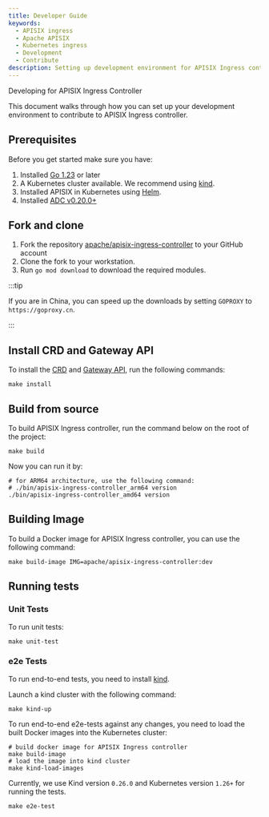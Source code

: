 ```yaml
---
title: Developer Guide
keywords:
  - APISIX ingress
  - Apache APISIX
  - Kubernetes ingress
  - Development
  - Contribute
description: Setting up development environment for APISIX Ingress controller.
---
```

<!--
#
# Licensed to the Apache Software Foundation (ASF) under one or more
# contributor license agreements.  See the NOTICE file distributed with
# this work for additional information regarding copyright ownership.
# The ASF licenses this file to You under the Apache License, Version 2.0
# (the "License"); you may not use this file except in compliance with
# the License.  You may obtain a copy of the License at
#
#     http://www.apache.org/licenses/LICENSE-2.0
#
# Unless required by applicable law or agreed to in writing, software
# distributed under the License is distributed on an "AS IS" BASIS,
# WITHOUT WARRANTIES OR CONDITIONS OF ANY KIND, either express or implied.
# See the License for the specific language governing permissions and
# limitations under the License.
#
-->

Developing for APISIX Ingress Controller

This document walks through how you can set up your development environment to contribute to APISIX Ingress controller.

## Prerequisites

Before you get started make sure you have:

1. Installed [Go 1.23](https://golang.org/dl/) or later
2. A Kubernetes cluster available. We recommend using [kind](https://kind.sigs.k8s.io/).
3. Installed APISIX in Kubernetes using [Helm](https://github.com/apache/apisix-helm-chart).
4. Installed [ADC v0.20.0+](https://github.com/api7/adc/releases)

## Fork and clone

1. Fork the repository [apache/apisix-ingress-controller](https://github.com/apache/apisix-ingress-controller) to your GitHub account
2. Clone the fork to your workstation.
3. Run `go mod download` to download the required modules.

:::tip

If you are in China, you can speed up the downloads by setting `GOPROXY` to `https://goproxy.cn`.

:::

## Install CRD and Gateway API

To install the [CRD](./concepts/resources.md#apisix-ingress-controller-crds-api) and [Gateway API](https://gateway-api.sigs.k8s.io/), run the following commands:

```shell
make install
```

## Build from source

To build APISIX Ingress controller, run the command below on the root of the project:

```shell
make build
```

Now you can run it by:

```shell
# for ARM64 architecture, use the following command:
# ./bin/apisix-ingress-controller_arm64 version
./bin/apisix-ingress-controller_amd64 version
```

## Building Image

To build a Docker image for APISIX Ingress controller, you can use the following command:

```shell
make build-image IMG=apache/apisix-ingress-controller:dev
```

## Running tests

### Unit Tests

To run unit tests:

```shell
make unit-test
```

### e2e Tests

To run end-to-end tests, you need to install [kind](https://kind.sigs.k8s.io/).

Launch a kind cluster with the following command:

```shell
make kind-up
```

To run end-to-end e2e-tests against any changes, you need to load the built Docker images into the Kubernetes cluster:

```shell
# build docker image for APISIX Ingress controller
make build-image
# load the image into kind cluster
make kind-load-images
```

Currently, we use Kind version `0.26.0` and Kubernetes version `1.26+` for running the tests.

```shell
make e2e-test
```
